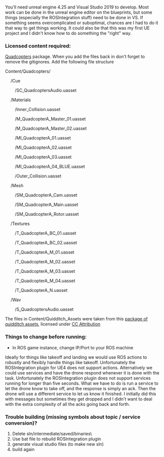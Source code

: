 
You'll need unreal engine 4.25 and Visual Studio 2019 to develop. Most work can be done in the unreal engine editor on the blueprints, but some things (especially the ROSIntegration stuff)
need to be done in VS. If something seems overcomplicated or suboptimal, chances are I had to do it that way to get things working. It could also be that this was my first UE project and I
didn't know how to do something the "right" way.


### Licensed content required:
[Quadcopters](https://unrealengine.com/marketplace/en-US/product/quadcopters) package. When you add the files back in don't forget to remove the gitignores. Add the following file structure


Content/Quadcopters/

&emsp;    /Cue

&emsp;&emsp;        /SC_QuadcoptersAudio.uasset

&emsp;    /Materials

&emsp;&emsp;        /Inner_Collision.uasset

&emsp;&emsp;        /M_QuadcopterA_Master_01.uasset

&emsp;&emsp;        /M_QuadcopterA_Master_02.uasset

&emsp;&emsp;        /MI_QuadcopterA_01.uasset

&emsp;&emsp;        /MI_QuadcopterA_02.uasset

&emsp;&emsp;        /MI_QuadcopterA_03.uasset

&emsp;&emsp;        /MI_QuadcopterA_04_BLUE.uasset

&emsp;&emsp;        /Outer_Collision.uasset

&emsp;    /Mesh

&emsp;&emsp;        /SM_QuadcopterA_Cam.uasset

&emsp;&emsp;        /SM_QuadcopterA_Main.uasset

&emsp;&emsp;        /SM_QuadcopterA_Rotor.uasset

&emsp;    /Textures

&emsp;&emsp;        /T_QuadcopterA_BC_01.uasset

&emsp;&emsp;        /T_QuadcopterA_BC_02.uasset

&emsp;&emsp;        /T_QuadcopterA_M_01.uasset

&emsp;&emsp;        /T_QuadcopterA_M_02.uasset

&emsp;&emsp;        /T_QuadcopterA_M_03.uasset

&emsp;&emsp;        /T_QuadcopterA_M_04.uasset

&emsp;&emsp;        /T_QuadcopterA_N.uasset

&emsp;    /Wav

&emsp;&emsp;        /S_QuadcoptersAudio.uasset


The files in Content/Quidditch_Assets were taken from this [package of quidditch assets](https://sketchfab.com/3d-models/quidditch-assets-1bd62f6e20c8414484b9ede6a3458f78), licensed under [CC Attribution](https://creativecommons.org/licenses/by/4.0/)


### Things to change before running:
- In ROS game instance, change IP/Port to your ROS machine

Ideally for things like takeoff and landing we would use ROS actions to robustly and flexibly handle things like takeoff. Unfortunately the ROSIntegration plugin for UE4 does not support actions.
Alternatively we could use services and have the drone respond whenever it is done with the task. Unfortunately the ROSIntegration plugin does not support services running for longer than five seconds.
What we have to do is run a service to let the drone know to take off, and the response is simply an ack. Then the drone will use a different service to let us know it finished.
I initially did this with messages but sometimes they get dropped and I didn't want to deal with the extra complexity of all the acks going back and forth.



### Trouble building (missing symbols about topic / service conversion)?

1. Delete sln/intermediate/saved/binaries\
1. Use bat file to rebuild ROSIntegration plugin
1. generate visual studio files (to make new sln)
1. build again
